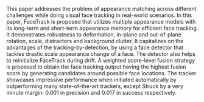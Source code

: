 This paper addresses the problem of appearance matching across different challenges while doing visual face tracking in real-world scenarios. 
In this paper, FaceTrack is proposed that utilizes multiple appearance models with its long-term and short-term appearance memory for efficient face tracking. 
It demonstrates robustness to deformation, in-plane and out-of-plane rotation, scale, distractors and background clutter. 
It capitalizes on the advantages of the tracking-by-detection, by using a face detector that tackles drastic scale appearance change of a face. 
The detector also helps to reinitialize FaceTrack during drift. A weighted score-level fusion strategy is proposed to obtain the face tracking output having the highest fusion score by generating candidates around possible face locations. 
The tracker showcases impressive performance when initiated automatically by outperforming many state-of-the-art trackers, except Struck by a very minute margin: 0.001 in precision and 0.017 in success respectively. 




